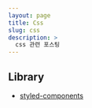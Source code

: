 ```yaml
---
layout: page
title: Css
slug: css
description: >
  css 관련 포스팅
---
```



## Library

* [styled-components]
<!-- * [tailwind] -->

[styled-components]: ./2024-01-06-styled-components/
<!-- [tailwind]: ./2024-01-06-tailwind/ -->
